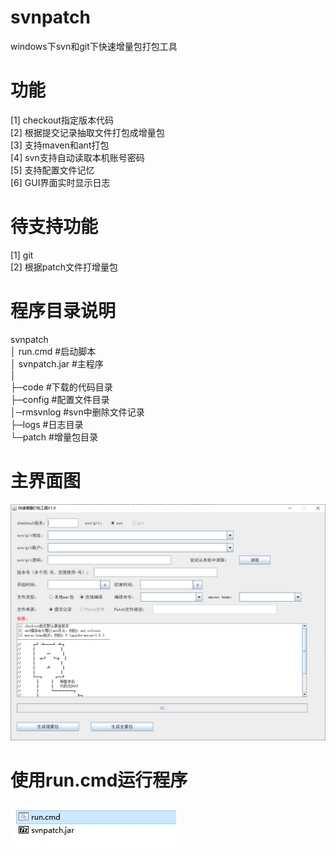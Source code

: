 # svnpatch
windows下svn和git下快速增量包打包工具
# 功能
[1] checkout指定版本代码  
[2] 根据提交记录抽取文件打包成增量包  
[3] 支持maven和ant打包  
[4] svn支持自动读取本机账号密码  
[5] 支持配置文件记忆  
[6] GUI界面实时显示日志  

# 待支持功能
[1] git  
[2] 根据patch文件打增量包  

# 程序目录说明
svnpatch  
│  run.cmd #启动脚本  
│  svnpatch.jar #主程序   
│  
├─code #下载的代码目录  
├─config #配置文件目录  
│─rmsvnlog #svn中删除文件记录  
├─logs #日志目录  
└─patch #增量包目录  

# 主界面图
![image](https://github.com/zhongyueming1121/svnpatch/blob/main/doc/window.jpg)

# 使用run.cmd运行程序

![image](https://github.com/zhongyueming1121/svnpatch/blob/main/doc/run.jpg)
